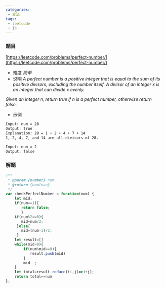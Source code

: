 ```yaml
---
categories:
 - 算法
tags:
 - leetcode
 - js
---
```


### 题目 
 [https://leetcode.com/problems/perfect-number/](https://leetcode.com/problems/perfect-number/)

 - 难度
 *简单*
 - 说明
*A perfect number is a positive integer that is equal to the sum of its positive divisors, excluding the number itself. A divisor of an integer x is an integer that can divide x evenly.*

*Given an integer n, return true if n is a perfect number, otherwise return false.*

 - 示例

``` bash
Input: num = 28
Output: true
Explanation: 28 = 1 + 2 + 4 + 7 + 14
1, 2, 4, 7, and 14 are all divisors of 28.
 ```

``` bash
Input: num = 2
Output: false
 ```
### 解题

``` js
/**
 * @param {number} num
 * @return {boolean}
 */
var checkPerfectNumber = function(num) {
    let mid;
    if(num==1){
       return false;
       }
    if(num%2==0){
       mid=num/2;
     }else{
       mid=(num-1)/2;  
     }
    let result=[]
    while(mid>0){
        if(num%mid==0){
           result.push(mid)
        } 
        mid--;  
    }
    let total=result.reduce((i,j)=>i+j);
    return total==num
};
```